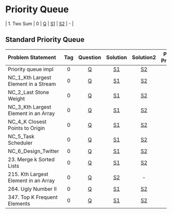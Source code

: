 # Priority Queue

| 1. Two Sum        |  0  | [Q]() | [S1]() | [S2]() |       -        |

## Standard Priority Queue
| Problem Statement                    | Tag |                                                        Question                                                        |                                                        Solution                                                         |                                                           Solution2                                                            | Parent Problem |
|:-------------------------------------|:---:|:----------------------------------------------------------------------------------------------------------------------:|:-----------------------------------------------------------------------------------------------------------------------:|:------------------------------------------------------------------------------------------------------------------------------:|:--------------:|
| Priority queue impl                  |  0  |                                                         [Q]()                                                          |                                                         [S1]()                                                          |                 [S2](https://github.com/aatman-24/Leetcode-revision/blob/main/src/Priority%20queue%20impl.cpp)                 |       -        |
| NC_1_Kth Largest Element in a Stream |  0  |                           [Q](https://neetcode.io/problems/kth-largest-integer-in-a-stream)                            |                                                         [S1]()                                                          |     [S2](https://github.com/aatman-24/Leetcode-revision/blob/main/src/NC_1_Kth%20Largest%20Element%20in%20a%20Stream.cpp)      |       -        |
| NC_2_Last Stone Weight               |  0  |                                  [Q](https://neetcode.io/problems/last-stone-weight)                                   |                                                         [S1]()                                                          |           [S2](https://github.com/aatman-24/Leetcode-revision/blob/main/src/Neetcode/NC_2_Last%20Stone%20Weight.cpp)           |       -        |
| NC_3_Kth Largest Element in an Array |  0  |                           [Q](https://neetcode.io/problems/kth-largest-element-in-an-array)                            |                                                         [S1]()                                                          | [S2](https://github.com/aatman-24/Leetcode-revision/blob/main/src/Neetcode/NC_3_Kth%20Largest%20Element%20in%20an%20Array.cpp) |       -        |
| NC_4_K Closest Points to Origin      |  0  |                              [Q](https://neetcode.io/problems/k-closest-points-to-origin)                              |                                                         [S1]()                                                          |    [S2](https://github.com/aatman-24/Leetcode-revision/blob/main/src/Neetcode/NC_4_K%20Closest%20Points%20to%20Origin.cpp)     |       -        |
| NC_5_Task Scheduler                  |  0  |                                   [Q](https://neetcode.io/problems/task-scheduling)                                    |                                                         [S1]()                                                          |             [S2](https://github.com/aatman-24/Leetcode-revision/blob/main/src/Neetcode/NC_5_Task%20Scheduler.cpp)              |       -        |
| NC_6_Design_Twitter                  |  0  |                                 [Q](https://neetcode.io/problems/design-twitter-feed)                                  |                                                         [S1]()                                                          |              [S2](https://github.com/aatman-24/Leetcode-revision/blob/main/src/Neetcode/NC_6_Design_Twitter.cpp)               |       -        |
| 23. Merge k Sorted Lists             |  0  | [Q](https://leetcode.com/problems/merge-k-sorted-lists/description/?envType=problem-list-v2&envId=heap-priority-queue) |                                                         [S1]()                                                          |            [S2](https://github.com/aatman-24/Leetcode-revision/blob/main/src/23.%20Merge%20k%20Sorted%20Lists.cpp)             |       -        |
| 215. Kth Largest Element in an Array |  0  |                          [Q](https://leetcode.com/problems/kth-largest-element-in-an-array/)                           | [S2](https://github.com/aatman-24/Leetcode-revision/blob/main/src/215.%20Kth%20Largest%20Element%20in%20an%20Array.cpp) |                                                               -                                                                |
| 264. Ugly Number II                  |  0  |                             [Q](https://leetcode.com/problems/ugly-number-ii/description/)                             |                                                         [S1]()                                                          |                [S2](https://github.com/aatman-24/Leetcode-revision/blob/main/src/264.%20Ugly%20Number%20II.cpp)                |       -        |
| 347. Top K Frequent Elements         |  0  |                        [Q](https://leetcode.com/problems/top-k-frequent-elements/description/)                         |                                                         [S1]()                                                          |          [S2](https://github.com/aatman-24/Leetcode-revision/blob/main/src/347.%20Top%20K%20Frequent%20Elements.cpp)           |       -        |
